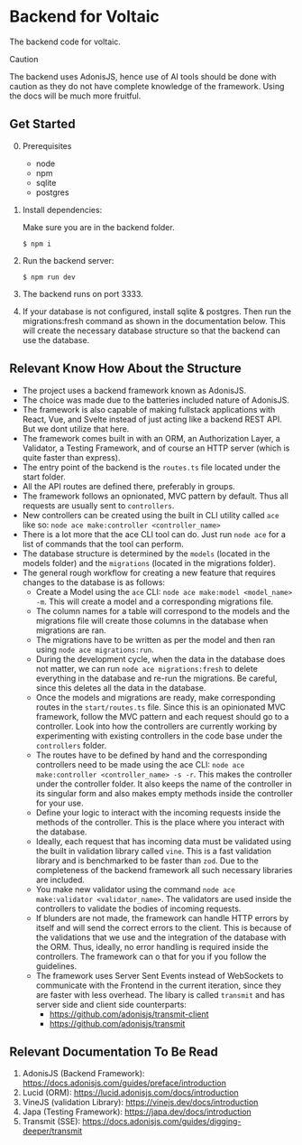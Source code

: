 # Backend for Voltaic

The backend code for voltaic.

> [!CAUTION]
> The backend uses AdonisJS, hence use of AI tools should be done with caution as they do not have
> complete knowledge of the framework. Using the docs will be much more fruitful.

## Get Started

0. Prerequisites
    - node
    - npm
    - sqlite
    - postgres

1. Install dependencies:

   Make sure you are in the backend folder.

    ```shell
    $ npm i
    ```

2. Run the backend server:

    ```shell
    $ npm run dev
    ```

3. The backend runs on port 3333.

4. If your database is not configured, install sqlite & postgres. Then run the migrations:fresh
   command as shown in the documentation below. This will create the necessary database structure so
   that the backend can use the database.

## Relevant Know How About the Structure

- The project uses a backend framework known as AdonisJS.
- The choice was made due to the batteries included nature of AdonisJS.
- The framework is also capable of making fullstack applications with React, Vue, and Svelte instead
  of just acting like a backend REST API. But we dont utilize that here.
- The framework comes built in with an ORM, an Authorization Layer, a Validator, a Testing
  Framework, and of course an HTTP server (which is quite faster than express).
- The entry point of the backend is the `routes.ts` file located under the start folder.
- All the API routes are defined there, preferably in groups.
- The framework follows an opnionated, MVC pattern by default. Thus all requests are usually sent
  to `controllers`.
- New controllers can be created using the built in CLI utility called `ace` like
  so: `node ace make:controller <controller_name>`
- There is a lot more that the ace CLI tool can do. Just run `node ace` for a list of commands that
  the tool can perform.
- The database structure is determined by the `models` (located in the models folder) and
  the `migrations` (located in the migrations folder).
- The general rough workflow for creating a new feature that requires changes to the database is as
  follows:
    - Create a Model using the `ace` CLI: `node ace make:model <model_name> -m`. This will create a
      model and a corresponding migrations file.
    - The column names for a table will correspond to the models and the migrations file will create
      those columns in the database when migrations are ran.
    - The migrations have to be written as per the model and then ran
      using `node ace migrations:run`.
    - During the development cycle, when the data in the database does not matter, we can
      run `node ace migrations:fresh` to delete everything in the database and re-run the
      migrations. Be careful, since this deletes all the data in the database.
    - Once the models and migrations are ready, make corresponding routes in the `start/routes.ts`
      file. Since this is an opinionated MVC framework, follow the MVC pattern and each request
      should go to a controller. Look into how the controllers are currently working by
      experimenting with existing controllers in the code base under the `controllers` folder.
    - The routes have to be defined by hand and the corresponding controllers need to be made using
      the ace CLI: `node ace make:controller <controller_name> -s -r`. This makes the controller
      under the controller folder. It also keeps the name of the controller in its singular form and
      also makes empty methods inside the controller for your use.
    - Define your logic to interact with the incoming requests inside the methods of the controller.
      This is the place where you interact with the database.
    - Ideally, each request that has incoming data must be validated using the built in validation
      library called `vine`. This is a fast validation library and is benchmarked to be faster
      than `zod`. Due to the completeness of the backend framework all such necessary libraries are
      included.
    - You make new validator using the command `node ace make:validator <validator_name>`. The
      validators are used inside the controllers to validate the bodies of incoming requests.
    - If blunders are not made, the framework can handle HTTP errors by itself and will send the
      correct errors to the client. This is because of the validations that we use and the
      integration of the database with the ORM. Thus, ideally, no error handling is required inside
      the controllers. The framework can o that for you if you follow the guidelines.
    - The framework uses Server Sent Events instead of WebSockets to communicate with the Frontend
      in the current iteration, since they are faster with less overhead. The libary is
      called `transmit` and has server side and client side counterparts:
        - https://github.com/adonisjs/transmit-client
        - https://github.com/adonisjs/transmit

## Relevant Documentation To Be Read

1. AdonisJS (Backend Framework): https://docs.adonisjs.com/guides/preface/introduction
2. Lucid (ORM): https://lucid.adonisjs.com/docs/introduction
3. VineJS (validation Library): https://vinejs.dev/docs/introduction
4. Japa (Testing Framework): https://japa.dev/docs/introduction
5. Transmit (SSE): https://docs.adonisjs.com/guides/digging-deeper/transmit
